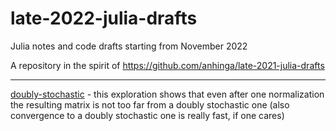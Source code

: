 # late-2022-julia-drafts

Julia notes and code drafts starting from November 2022

A repository in the spirit of https://github.com/anhinga/late-2021-julia-drafts

***

[doubly-stochastic](doubly-stochastic) - this exploration shows that even after one normalization the resulting matrix is not too far from a doubly stochastic one (also convergence to a doubly stochastic one is really fast, if one cares)
